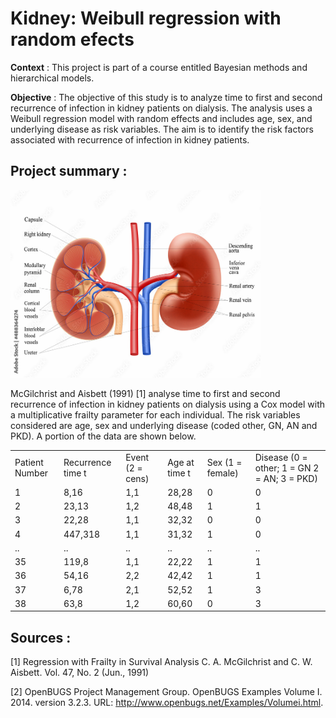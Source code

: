 # Kidney: Weibull regression with random efects

**Context** : This project is part of a course entitled Bayesian methods and hierarchical models.

**Objective** : The objective of this study is to analyze time to first and second recurrence of infection in kidney patients on dialysis. The analysis uses a Weibull regression model with random effects and includes age, sex, and underlying disease as risk variables. The aim is to identify the risk factors associated with recurrence of infection in kidney patients.

## Project summary :

<img src="Docs/kidney.jpg" data-canonical-src="Docs/kidney.jpg" width="400" height="300" />

McGilchrist and Aisbett (1991) [1] analyse time to first and second recurrence of infection in kidney
patients on dialysis using a Cox model with a multiplicative frailty parameter for each individual.
The risk variables considered are age, sex and underlying disease (coded other, GN, AN and PKD). A portion of the data are shown below. 

|                |                   |                  |               |                  |                                             |
|----------------|-------------------|------------------|---------------|------------------|---------------------------------------------|
| Patient Number | Recurrence time t | Event (2 = cens) | Age at time t | Sex (1 = female) | Disease (0 = other; 1 = GN 2 = AN; 3 = PKD) |
| 1              | 8,16              | 1,1              | 28,28         | 0                | 0                                           |
| 2              | 23,13             | 1,2              | 48,48         | 1                | 1                                           |
| 3              | 22,28             | 1,1              | 32,32         | 0                | 0                                           |
| 4              | 447,318           | 1,1              | 31,32         | 1                | 0                                           |
| ..              | ..          | ..            | ..         | ..               | ..                                           |
| 35             | 119,8             | 1,1              | 22,22         | 1                | 1                                           |
| 36             | 54,16             | 2,2              | 42,42         | 1                | 1                                           |
| 37             | 6,78              | 2,1              | 52,52         | 1                | 3                                           |
| 38             | 63,8              | 1,2              | 60,60         | 0                | 3                                           |


## Sources : 
[1] Regression with Frailty in Survival Analysis
C. A. McGilchrist and C. W. Aisbett. Vol. 47, No. 2 (Jun., 1991)

[2]	OpenBUGS Project Management Group. OpenBUGS Examples Volume I. 2014. version 3.2.3. URL: http://www.openbugs.net/Examples/Volumei.html.

